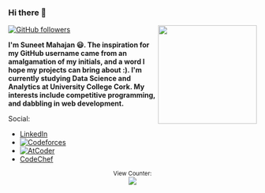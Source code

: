 ### Hi there 👋
<img align='right' src='https://media.discordapp.net/attachments/442953632929808394/834900190250270761/chizudance.gif' width='200"'>

[![GitHub followers](https://img.shields.io/github/followers/SMiles02?style=social)](https://github.com/SMiles02?tab=followers)

**I'm Suneet Mahajan 😃. The inspiration for my GitHub username came from an amalgamation of my initials, and a word I hope my projects can bring about :). I'm currently studying Data Science and Analytics at University College Cork. My interests include competitive programming, and dabbling in web development.**

Social:
- [LinkedIn](https://www.linkedin.com/in/suneetmahajan)
- [![Codeforces](https://badges.joonhyung.xyz/codeforces/ScarletS.svg)](https://codeforces.com/profile/ScarletS)
- [![AtCoder](https://badges.joonhyung.xyz/atcoder/ScarletS.svg)](https://atcoder.jp/users/ScarletS)
- [CodeChef](https://www.codechef.com/users/ScarletS)

<p align="center">
<small>View Counter:</small><br>
<img src="https://profile-counter.glitch.me/scarlets/count.svg" /> 
</p>

<!--
**SMiles02/SMiles02** is a ✨ _special_ ✨ repository because its `README.md` (this file) appears on your GitHub profile.

Here are some ideas to get you started:

- 🔭 I’m currently working on ...
- 🌱 I’m currently learning ...
- 👯 I’m looking to collaborate on ...
- 🤔 I’m looking for help with ...
- 💬 Ask me about ...
- 📫 How to reach me: ...
- 😄 Pronouns: ...
- ⚡ Fun fact: ...
-->

